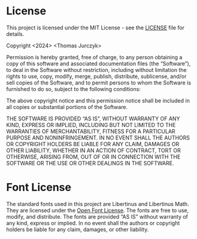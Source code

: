 # License
This project is licensed under the MIT License - see the [LICENSE](https://opensource.org/license/mit) file for details.

Copyright \<2024> \<Thomas Jurczyk>

Permission is hereby granted, free of charge, to any person obtaining a copy of this software and associated documentation files (the “Software”), to deal in the Software without restriction, including without limitation the rights to use, copy, modify, merge, publish, distribute, sublicense, and/or sell copies of the Software, and to permit persons to whom the Software is furnished to do so, subject to the following conditions:

The above copyright notice and this permission notice shall be included in all copies or substantial portions of the Software.

THE SOFTWARE IS PROVIDED “AS IS”, WITHOUT WARRANTY OF ANY KIND, EXPRESS OR IMPLIED, INCLUDING BUT NOT LIMITED TO THE WARRANTIES OF MERCHANTABILITY, FITNESS FOR A PARTICULAR PURPOSE AND NONINFRINGEMENT. IN NO EVENT SHALL THE AUTHORS OR COPYRIGHT HOLDERS BE LIABLE FOR ANY CLAIM, DAMAGES OR OTHER LIABILITY, WHETHER IN AN ACTION OF CONTRACT, TORT OR OTHERWISE, ARISING FROM, OUT OF OR IN CONNECTION WITH THE SOFTWARE OR THE USE OR OTHER DEALINGS IN THE SOFTWARE.

# Font License
The standard fonts used in this project are Libertinus and Libertinus Math. They are licensed under the [Open Font License](https://opensource.org/licenses/OFL-1.1). The fonts are free to use, modify, and distribute. The fonts are provided “AS IS” without warranty of any kind, express or implied. In no event shall the authors or copyright holders be liable for any claim, damages, or other liability.